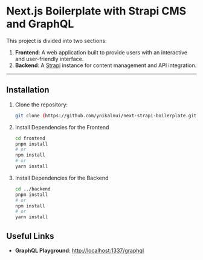 # Next.js Boilerplate with Strapi CMS and GraphQL

This project is divided into two sections:

1. **Frontend**: A web application built to provide users with an interactive and user-friendly interface.
2. **Backend**: A [Strapi](https://strapi.io/) instance for content management and API integration.

---

## Installation

1. Clone the repository:

   ```bash
   git clone (https://github.com/ynikalnui/next-strapi-boilerplate.git)

2. Install Dependencies for the Frontend
   
     ```bash
     cd frontend
     pnpm install
     # or
     npm install
     # or
     yarn install

3. Install Dependencies for the Backend

     ```bash
     cd ../backend
     pnpm install
     # or
     npm install
     # or
     yarn install

## Useful Links
- **GraphQL Playground**: [http://localhost:1337/graphql](http://localhost:1337/graphql)
